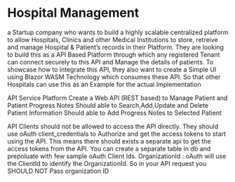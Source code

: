 # Hospital Management

a Startup company who wants to build a highly scalable centralized platform to allow Hospitals,
Clinics and other Medical Institutions to store, retreive and manage Hospital & Patient’s records in their
Platform.
They are looking to build this as a API Based Platform through which any registered Tenant can connect
securely to this API and Manage the details of patients. To showcase how to integrate this API, they also want to
create a Simple UI using Blazor WASM Technology which consumes these API. So that other Hospitals can use
this as an Example for the actual Implementation

API Service Platform
Create a Web API (REST based) to Manage Patient and Patient Progress Notes
Should able to Search,Add,Update and Delete Patient Information
Should able to Add Progress Notes to Selected Patient

API Clients should not be allowed to access the API directly. They should use oAuth client_credentials to
Authorize and get the access tokens to start using the API.
This means there should exists a separate api to get the access tokens from the API. You can create a
separate table in db and prepoluate with few sample oAuth Client Ids.
OrganizationId : oAuth will use the ClientId to identify the OrganizationId. So in your API request you
SHOULD NOT Pass organization ID
